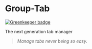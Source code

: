 # Group-Tab

[![Greenkeeper badge](https://badges.greenkeeper.io/mmis1000/Group-Tab.svg)](https://greenkeeper.io/)

The next generation tab manager  
> *Manage tabs never being so easy.*
